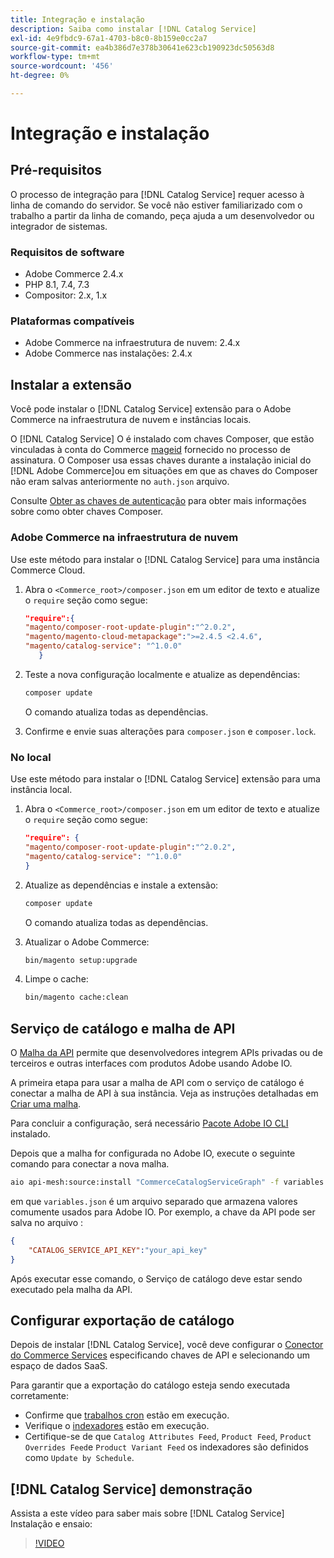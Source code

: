 ```yaml
---
title: Integração e instalação
description: Saiba como instalar [!DNL Catalog Service]
exl-id: 4e9fbdc9-67a1-4703-b8c0-8b159e0cc2a7
source-git-commit: ea4b386d7e378b30641e623cb190923dc50563d8
workflow-type: tm+mt
source-wordcount: '456'
ht-degree: 0%

---
```


# Integração e instalação

## Pré-requisitos

O processo de integração para [!DNL Catalog Service] requer acesso à linha de comando do servidor. Se você não estiver familiarizado com o trabalho a partir da linha de comando, peça ajuda a um desenvolvedor ou integrador de sistemas.

### Requisitos de software

- Adobe Commerce 2.4.x
- PHP 8.1, 7.4, 7.3
- Compositor: 2.x, 1.x

### Plataformas compatíveis

- Adobe Commerce na infraestrutura de nuvem: 2.4.x
- Adobe Commerce nas instalações: 2.4.x

## Instalar a extensão

Você pode instalar o [!DNL Catalog Service] extensão para o Adobe Commerce na infraestrutura de nuvem e instâncias locais.

O [!DNL Catalog Service] O é instalado com chaves Composer, que estão vinculadas à conta do Commerce [mageid](https://developer.adobe.com/commerce/marketplace/guides/sellers/profile-personal/#field-descriptions) fornecido no processo de assinatura. O Composer usa essas chaves durante a instalação inicial do [!DNL Adobe Commerce]ou em situações em que as chaves do Composer não eram salvas anteriormente no `auth.json` arquivo.

Consulte [Obter as chaves de autenticação](https://devdocs.magento.com/guides/v2.4/install-gde/prereq/connect-auth.html) para obter mais informações sobre como obter chaves Composer.

### Adobe Commerce na infraestrutura de nuvem

Use este método para instalar o [!DNL Catalog Service] para uma instância Commerce Cloud.

1. Abra o `<Commerce_root>/composer.json` em um editor de texto e atualize o `require` seção como segue:

   ```json
   "require":{
   "magento/composer-root-update-plugin":"^2.0.2",
   "magento/magento-cloud-metapackage":">=2.4.5 <2.4.6",
   "magento/catalog-service": "^1.0.0"
      }
   ```

1. Teste a nova configuração localmente e atualize as dependências:

   ```bash
   composer update
   ```

   O comando atualiza todas as dependências.

1. Confirme e envie suas alterações para `composer.json` e `composer.lock`.

### No local

Use este método para instalar o [!DNL Catalog Service] extensão para uma instância local.

1. Abra o `<Commerce_root>/composer.json` em um editor de texto e atualize o `require` seção como segue:

   ```json
   "require": {
   "magento/composer-root-update-plugin":"^2.0.2",
   "magento/catalog-service": "^1.0.0"
   }
   ```

1. Atualize as dependências e instale a extensão:

   ```bash
   composer update
   ```

   O comando atualiza todas as dependências.

1. Atualizar o Adobe Commerce:

   ```bash
   bin/magento setup:upgrade
   ```

1. Limpe o cache:

   ```bash
   bin/magento cache:clean
   ```

## Serviço de catálogo e malha de API

O [Malha da API](https://developer.adobe.com/graphql-mesh-gateway/gateway/overview/) permite que desenvolvedores integrem APIs privadas ou de terceiros e outras interfaces com produtos Adobe usando Adobe IO.

A primeira etapa para usar a malha de API com o serviço de catálogo é conectar a malha de API à sua instância. Veja as instruções detalhadas em [Criar uma malha](https://developer.adobe.com/graphql-mesh-gateway/gateway/create-mesh/).

Para concluir a configuração, será necessário [Pacote Adobe IO CLI](https://developer.adobe.com/runtime/docs/guides/tools/cli_install/) instalado.

Depois que a malha for configurada no Adobe IO, execute o seguinte comando para conectar a nova malha.

```bash
aio api-mesh:source:install "CommerceCatalogServiceGraph" -f variables.json
```

em que `variables.json` é um arquivo separado que armazena valores comumente usados para Adobe IO.
Por exemplo, a chave da API pode ser salva no arquivo :

```json
{
    "CATALOG_SERVICE_API_KEY":"your_api_key"
}
```

Após executar esse comando, o Serviço de catálogo deve estar sendo executado pela malha da API.

## Configurar exportação de catálogo

Depois de instalar [!DNL Catalog Service], você deve configurar o [Conector do Commerce Services](../landing/saas.md) especificando chaves de API e selecionando um espaço de dados SaaS.

Para garantir que a exportação do catálogo esteja sendo executada corretamente:

- Confirme que [trabalhos cron](https://experienceleague.adobe.com/docs/commerce-operations/configuration-guide/cli/configure-cron-jobs.html) estão em execução.
- Verifique o [indexadores](https://experienceleague.adobe.com/docs/commerce-operations/configuration-guide/cli/manage-indexers.html) estão em execução.
- Certifique-se de que `Catalog Attributes Feed`, `Product Feed`, `Product Overrides Feed`e `Product Variant Feed` os indexadores são definidos como `Update by Schedule`.

## [!DNL Catalog Service] demonstração

Assista a este vídeo para saber mais sobre [!DNL Catalog Service] Instalação e ensaio:

>[!VIDEO](https://video.tv.adobe.com/v/3409390?quality=12&learn=on)

